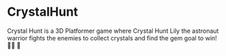 # CrystalHunt
Crystal Hunt is a 3D Platformer game where  Crystal Hunt Lily the astronaut warrior fights the enemies to collect crystals and find the gem goal to win! 👩‍🚀 💎
